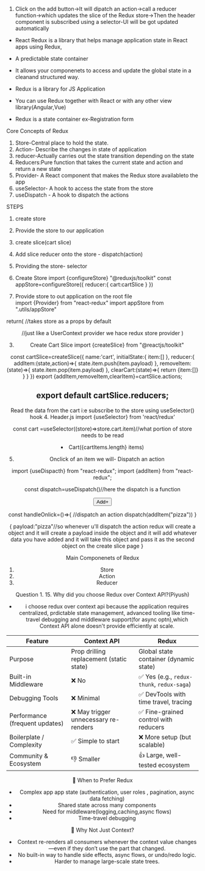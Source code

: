 1. Click on the add button->It will dipatch an action->call a reducer function->which updates the slice of the Redux store->Then the header component is subscribed using a selector-UI will be got updated automatically

- React Redux is a library that helps manage application state in React apps using Redux,
- A predictable state container
- It allows your componenets to access and update the global state in a cleanand structured way.

- Redux is a library for JS Application
- You can use Redux together with React or with any other view library(Angular,Vue)
- Redux is a state container
  ex-Registration form

Core Concepts of Redux

1. Store-Central place to hold the state.
2. Action- Describe the changes in state of application
3. reducer-Actually carries out the state transition depending on the state
4. Reducers:Pure function that takes the current state and action and return a new state
5. Provider- A React component that makes the Redux store availableto the app
6. useSelector- A hook to access the state from the store
7. useDispatch - A hook to dispatch the actions

STEPS

1. create store
2. Provide the store to our application
3. create slice(cart slice)
4. Add slice reducer onto the store - dispatch(action)
5. Providing the store- selector

6. Create Store
   import {configureStore} "@reduxjs/toolkit"
   const appStore=configureStore({
   reducer:{
   cart:cartSlice
   }
   })

7. Provide store to out application on the root file  
   import {Provider} from "react-redux"
   import appStore from ".utils/appStore"

return(
<Provider store={appStore}>//takes store as a props by default

<Header>
<Body>//just like a UserContext provider we hace redux store provider
    </Provider>
)

3. Create Cart Slice
   import {createSlice} from "@reactjs/toolkit"

const cartSlice=createSlice({
name:'cart',
initialState:{
item:[]
},
reducer:{
addItem:(state,action)=>{
state.item.push(item.payload)
},
removeItem:(state)=>{
state.item.pop(item.payload)
},
clearCart:(state)=>{
return {item:[]}
}
}
})
export {addItem,removeItem,clearItem}=cartSlice.actions;

## export default cartSlice.reducers;

Read the data from the cart i:e subscribe to the store using useSelector() hook 4. Header.js
import {useSelector} from 'react/redux'

const cart =useSelector((store)=>store.cart.item)//what portion of store needs to be read

<li>Cart({cartItems.length} items)</li>

5. Onclick of an item we will- Dispatch an action

import {useDispacth} from "react-redux";
import {addItem} from "react-redux";

const dispatch=useDispatch()//here the dispatch is a function

<button onClick={handleOnlick}>Add+</button>

const handleOnlick=()=>{
//dispatch an action
dispatch(addItem("pizza"))
}

{
payload:"pizza"//so whenever u'll dispatch the action redux will create a object and it will
create a payload inside the object and it will add whatever data you have added and it will take this object and pass it as the second object on the create slice page
}

Main Componenets of Redux

1. Store
2. Action
3. Reducer

Question 1. 15. Why did you choose Redux over Context API?(Piyush)

- i choose redux over context api because the application requires centralized, prdictable
state management, advanced tooling like time-travel debugging and middleware support(for async optn),which Context API alone doesn't provide efficiently at scale.


| Feature                        | Context API                              | Redux                                     |
| ------------------------------ | ---------------------------------------- | ----------------------------------------- |
| Purpose                        | Prop drilling replacement (static state) | Global state container (dynamic state)    |
| Built-in Middleware            | ❌ No                                     | ✅ Yes (e.g., `redux-thunk`, `redux-saga`) |
| Debugging Tools                | ❌ Minimal                                | ✅ DevTools with time travel, tracing      |
| Performance (frequent updates) | ❌ May trigger unnecessary re-renders     | ✅ Fine-grained control with reducers      |
| Boilerplate / Complexity       | ✅ Simple to start                        | ❌ More setup (but scalable)               |
| Community & Ecosystem          | 👎 Smaller                               | 👍 Large, well-tested ecosystem           |


🧰 When to Prefer Redux
- Complex app app state (authentication, user roles , pagination, async data fetching)
- Shared state across many components
- Need for middleware(logging,caching,async flows)
- Time-travel debugging

🚫 Why Not Just Context?
- Context re-renders all consumers whenever the context value changes—even if they don’t use the part that changed.
- No built-in way to handle side effects, async flows, or undo/redo logic.
- Harder to manage large-scale state trees.

